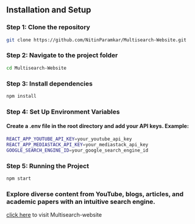 ## Installation and Setup

### Step 1: Clone the repository

```bash
git clone https://github.com/NitinParamkar/Multisearch-Website.git
```

### Step 2: Navigate to the project folder

```bash
cd Multisearch-Website
```

### Step 3: Install dependencies

```bash
npm install
```

### Step 4: Set Up Environment Variables
#### Create a .env file in the root directory and add your API keys. Example:

```bash
REACT_APP_YOUTUBE_API_KEY=your_youtube_api_key
REACT_APP_MEDIASTACK_API_KEY=your_mediastack_api_key
GOOGLE_SEARCH_ENGINE_ID=your_google_search_engine_id
```

### Step 5: Running the Project

```bash
npm start
```

### Explore diverse content from YouTube, blogs, articles, and academic papers with an intuitive search engine.
[click here](https://main--multisearch-web.netlify.app/) to visit Multisearch-website


